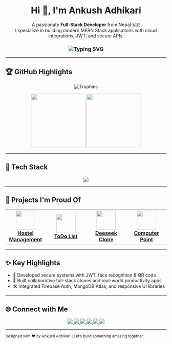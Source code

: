 <h1 align="center">Hi 👋, I'm Ankush Adhikari</h1>

<p align="center">
  A passionate <strong>Full-Stack Developer</strong> from Nepal 🇳🇵<br/>
  I specialize in building modern MERN Stack applications with cloud integrations, JWT, and secure APIs.
</p>

<h3 align="center">
  <img src="https://readme-typing-svg.demolab.com?font=Fira+Code&size=22&pause=1000&center=true&vCenter=true&width=435&lines=Full-Stack+Web+Developer+🚀;MERN+Stack+Enthusiast+💻;Lifelong+Learner+📚;Cloud+and+API+Lover+☁️" alt="Typing SVG" />
</h3>

---

## 🏆 GitHub Highlights

<p align="center">
  <img src="https://github-profile-trophy.vercel.app/?username=ankush321-collab&theme=onedark&no-frame=true&row=1&column=7" alt="Trophies" />
</p>

<p align="center">
  <img src="https://github-readme-stats.vercel.app/api?username=ankush321-collab&show_icons=true&theme=radical" height="170"/>
  <img src="https://github-readme-stats.vercel.app/api/top-langs/?username=ankush321-collab&layout=compact&theme=radical" height="170"/>
</p>

---

## 🚀 Tech Stack

<p align="center">
  <img src="https://skillicons.dev/icons?i=js,react,nodejs,express,mongodb,tailwind,bootstrap,php,mysql,java,cpp,python,firebase,github" />
</p>

---

## 🔨 Projects I'm Proud Of

<table align="center">
  <tr>
    <td align="center" width="25%">
      <a href="https://github.com/Ankush321-collab/hostel_management_sysytem" target="_blank">
        <img src="https://cdn.jsdelivr.net/gh/devicons/devicon/icons/react/react-original.svg" width="60" /><br/>
        <b>Hostel Management</b>
      </a>
    </td>
    <td align="center" width="25%">
      <a href="https://github.com/Ankush321-collab/ToDOList" target="_blank">
        <img src="https://cdn.jsdelivr.net/gh/devicons/devicon/icons/javascript/javascript-original.svg" width="60" /><br/>
        <b>ToDo List</b>
      </a>
    </td>
    <td align="center" width="25%">
      <a href="https://github.com/Ankush321-collab/deeseek-clone" target="_blank">
        <img src="https://cdn.jsdelivr.net/gh/devicons/devicon/icons/nodejs/nodejs-original.svg" width="60" /><br/>
        <b>Deeseek Clone</b>
      </a>
    </td>
    <td align="center" width="25%">
      <a href="https://github.com/Ankush321-collab/Computer-point" target="_blank">
        <img src="https://cdn.jsdelivr.net/gh/devicons/devicon/icons/php/php-original.svg" width="60" /><br/>
        <b>Computer Point</b>
      </a>
    </td>
  </tr>
</table>

---

## ✨ Key Highlights

- 🔐 Developed secure systems with JWT, face recognition & QR code
- 🎯 Built collaborative full-stack clones and real-world productivity apps
- 🛠️ Integrated Firebase Auth, MongoDB Atlas, and responsive UI libraries

---

## 🌐 Connect with Me

<p align="center">
  <a href="https://linkedin.com/in/ankush-adhikari" target="_blank">
    <img src="https://img.shields.io/badge/LinkedIn-Ankush-blue?style=for-the-badge&logo=linkedin" />
  </a>
  <a href="https://twitter.com/ankush" target="_blank">
    <img src="https://img.shields.io/twitter/follow/ankush?logo=twitter&style=for-the-badge" />
  </a>
  <a href="https://instagram.com/adhikariankush" target="_blank">
    <img src="https://img.shields.io/badge/Instagram-@adhikariankush-E4405F?style=for-the-badge&logo=instagram" />
  </a>
  <a href="https://www.codechef.com/users/ankushadhikari" target="_blank">
    <img src="https://img.shields.io/badge/CodeChef-ankushadhikari-ff9800?style=for-the-badge&logo=codechef" />
  </a>
  <a href="https://www.hackerrank.com/ankushadhikari" target="_blank">
    <img src="https://img.shields.io/badge/HackerRank-ankushadhikari-2EC866?style=for-the-badge&logo=hackerrank" />
  </a>
  <a href="https://leetcode.com/ankushadhikari321" target="_blank">
    <img src="https://img.shields.io/badge/LeetCode-ankushadhikari321-FE7A16?style=for-the-badge&logo=leetcode" />
  </a>
</p>

---

<sub align="center">Designed with ❤️ by Ankush Adhikari | Let’s build something amazing together.</sub>
